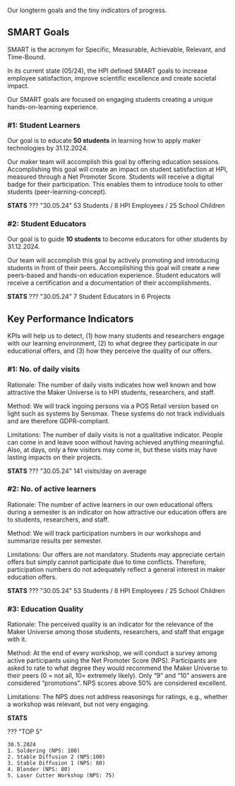 Our longterm goals and the tiny indicators of progress.

## SMART Goals

SMART is the acronym for Specific, Measurable, Achievable, Relevant, and Time-Bound.

In its current state (05/24), the HPI defined SMART goals to increase employee satisfaction, improve scientific excellence and create societal impact.

Our SMART goals are focused on engaging students creating a unique hands-on-learning experience.


### #1: Student Learners

Our goal is to educate **50 students** in learning how to apply maker technologies by 31.12.2024. 

Our maker team will accomplish this goal by offering education sessions. Accomplishing this goal will create an impact on student satisfaction at HPI, measured through a Net Promoter Score.
Students will receive a digital badge for their participation. This enables them to introduce tools to other students (peer-learning-concept).

**STATS** 
??? "30.05.24"
    53 Students / 8 HPI Employees / 25 School Children

### #2: Student Educators

Our goal is to guide **10 students** to become educators for other students by 31.12.2024.

Our team will accomplish this goal by actively promoting and introducing students in front of their peers. Accomplishing this goal will create a new peers-based and hands-on education experience.
Student educators will receive a certification and a documentation of their accomplishments.

**STATS** 
??? "30.05.24"
    7 Student Educators in 6 Projects

## Key Performance Indicators

KPIs will help us to detect, (1) how many students and researchers engage with our learning environment, (2) to what degree they participate in our educational offers, and (3) how they perceive the quality of our offers.

### #1: No. of daily visits

Rationale: The number of daily visits indicates how well known and how attractive the Maker Universe is to HPI students, researchers, and staff.

Method: We will track ingoing persons via a POS Retail version based on light such as systems by Sensmax. These systems do not track individuals and are therefore GDPR-compliant.

Limitations: The number of daily visits is not a qualitative indicator. People can come in and leave soon without having achieved anything meaningful. Also, at days, only a few visitors may come in, but these visits may have lasting impacts on their projects.

**STATS** 
??? "30.05.24" 
    141 visits/day on average

### #2: No. of active learners

Rationale: The number of active learners in our own educational offers during a semester is an indicator on how attractive our education offers are to students, researchers, and staff.

Method: We will track participation numbers in our workshops and summarize results per semester.

Limitations: Our offers are not mandatory. Students may appreciate certain offers but simply cannot participate due to time conflicts. Therefore, participation numbers do not adequately reflect a general interest in maker education offers.

**STATS** 
??? "30.05.24"
53 Students / 8 HPI Employees / 25 School Children

### #3: Education Quality

Rationale: The perceived quality is an indicator for the relevance of the Maker Universe among those students, researchers, and staff that engage with it.

Method: At the end of every workshop, we will conduct a survey among active participants using the Net Promoter Score (NPS). Participants are asked to rate to what degree they would recommend the Maker Universe to their peers (0 = not all, 10= extremely likely). Only “9” and “10” answers are considered “promotions”. NPS scores above 50% are considered excellent.

Limitations: The NPS does not address reasonings for ratings, e.g., whether a workshop was relevant, but not very engaging.

**STATS**

??? "TOP 5"

    30.5.2024
    1. Soldering (NPS: 100)
    2. Stable Diffusion 2 (NPS:100)
    3. Stable Diffusion 1 (NPS: 80)
    4. Blender (NPS: 80)
    5. Laser Cutter Workshop (NPS: 75)